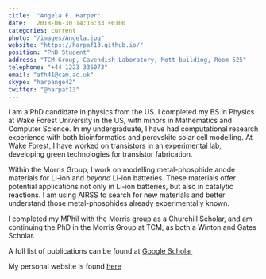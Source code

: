 ```yaml
---
title:  "Angela F. Harper"
date:   2018-06-30 14:16:33 +0100
categories: current
photo: "/images/Angela.jpg"
website: "https://harpaf13.github.io/"
position: "PhD Student"
address: "TCM Group, Cavendish Laboratory, Mott building, Room 525"
telephone: "+44 1223 336073"
email: "afh41@cam.ac.uk"
skype: "harpange42"
twitter: "@harpaf13"
---
```

I am a PhD candidate in physics from the US. I completed my BS in Physics at Wake Forest University in the US, with minors in Mathematics and Computer Science. In my undergraduate, I have had computational research experience with both bioinformatics and perovskite solar cell modelling. At Wake Forest, I have worked on transistors in an experimental lab, developing green technologies for transistor fabrication.

Within the Morris Group, I work on modelling metal-phosphide anode materials for Li-ion and *beyond* Li-ion batteries. These materials offer potential applications not only in Li-ion batteries, but also in catalytic reactions. I am using AIRSS to search for new materials and better understand those metal-phosphides already experimentally known.

I completed my MPhil with the Morris group as a Churchill Scholar, and am continuing the PhD in the Morris Group at TCM, as both a Winton and Gates Scholar. 

A full list of publications can be found at [Google Scholar](https://scholar.google.com/citations?user=raJAdOUAAAAJ&hl=en)

My personal website is found [here](https://harpaf13.github.io/)
